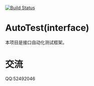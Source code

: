 [![Build Status](https://travis-ci.org/LinuxSuRen/phoenix.interface.framework.svg?branch=master)](https://travis-ci.org/LinuxSuRen/phoenix.interface.framework)

# AutoTest(interface)
本项目是接口自动化测试框架。

# 交流
QQ:52492046
